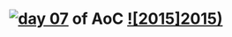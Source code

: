 # [![day 07](07)](https://adventofcode.com/2015/day/07) of AoC [![2015]2015)](https://adventofcode.com/2015)
